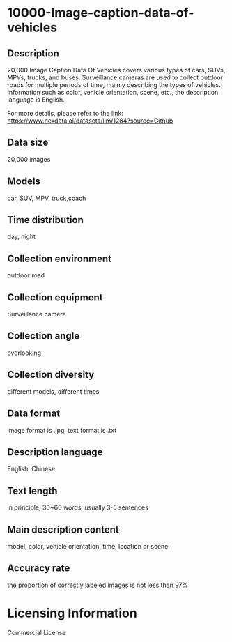# 10000-Image-caption-data-of-vehicles

## Description
20,000 Image Caption Data Of Vehicles covers various types of cars, SUVs, MPVs, trucks, and buses. Surveillance cameras are used to collect outdoor roads for multiple periods of time, mainly describing the types of vehicles. Information such as color, vehicle orientation, scene, etc., the description language is English.

For more details, please refer to the link: https://www.nexdata.ai/datasets/llm/1284?source=Github


## Data size
20,000 images
## Models
car, SUV, MPV, truck,coach
## Time distribution
day, night
## Collection environment
outdoor road
## Collection equipment
Surveillance camera
## Collection angle
overlooking
## Collection diversity
different models, different times
## Data format
image format is .jpg, text format is .txt
## Description language
English, Chinese
## Text length
in principle, 30~60 words, usually 3-5 sentences
## Main description content
model, color, vehicle orientation, time, location or scene
## Accuracy rate
the proportion of correctly labeled images is not less than 97%
# Licensing Information
Commercial License
